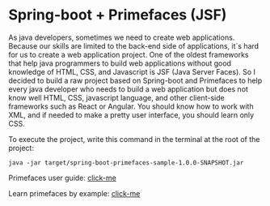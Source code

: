 # Spring-boot + Primefaces (JSF)
As java developers, sometimes we need to create web applications. Because our skills are limited to the back-end side of applications, it`s hard for us to create a web application project. One of the oldest frameworks that help java programmers to build web applications without good knowledge of HTML, CSS, and Javascript is JSF (Java Server Faces).
So I decided to build a raw project based on Spring-boot and Primefaces to help every java developer who needs to build a web application but does not know well HTML, CSS, javascript language, and other client-side frameworks such as React or Angular.
You should know how to work with XML, and if needed to make a pretty user interface, you should learn only CSS.

To execute the project, write this command in the terminal at the root of the project:
```
java -jar target/spring-boot-primefaces-sample-1.0.0-SNAPSHOT.jar
```

Primefaces user guide: [click-me](https://www.primefaces.org/documentation)

Learn primefaces by example: [click-me](https://www.primefaces.org/showcase)
